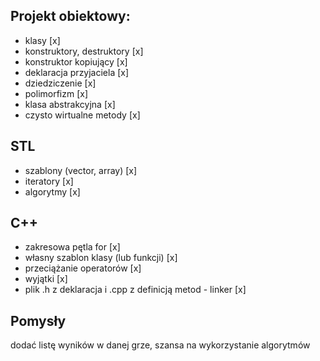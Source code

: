 ## Projekt obiektowy:
- klasy                                                     [x]
- konstruktory, destruktory                                 [x]
- konstruktor kopiujący                                     [x]
- deklaracja przyjaciela                                    [x]
- dziedziczenie                                             [x]
- polimorfizm                                               [x]
- klasa abstrakcyjna                                        [x]
- czysto wirtualne metody                                   [x]

## STL
- szablony (vector, array)                                  [x]
- iteratory                                                 [x]
- algorytmy                                                 [x]

## C++
- zakresowa pętla for                                       [x]
- własny szablon klasy (lub funkcji)                        [x]
- przeciążanie operatorów                                   [x]
- wyjątki                                                   [x]
- plik .h z deklaracja i .cpp z definicją metod  - linker   [x]

## Pomysły
dodać listę wyników w danej grze, szansa na wykorzystanie algorytmów
